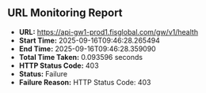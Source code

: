 ## URL Monitoring Report

- **URL:** https://api-gw1-prod1.fisglobal.com/gw/v1/health
- **Start Time:** 2025-09-16T09:46:28.265494
- **End Time:** 2025-09-16T09:46:28.359090
- **Total Time Taken:** 0.093596 seconds
- **HTTP Status Code:** 403
- **Status:** Failure
- **Failure Reason:** HTTP Status Code: 403
